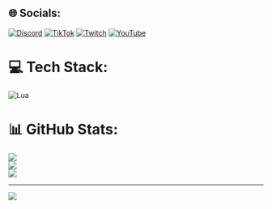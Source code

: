 
## 🌐 Socials:
[![Discord](https://img.shields.io/badge/Discord-%237289DA.svg?logo=discord&logoColor=white)](https://discord.gg/https://discord.gg/8DCMzdpe96) [![TikTok](https://img.shields.io/badge/TikTok-%23000000.svg?logo=TikTok&logoColor=white)](https://tiktok.com/@rafael.antunes) [![Twitch](https://img.shields.io/badge/Twitch-%239146FF.svg?logo=Twitch&logoColor=white)](https://twitch.tv/https://www.twitch.tv/fellow25) [![YouTube](https://img.shields.io/badge/YouTube-%23FF0000.svg?logo=YouTube&logoColor=white)](https://youtube.com/@@fellowcommunity) 

# 💻 Tech Stack:
![Lua](https://img.shields.io/badge/lua-%232C2D72.svg?style=plastic&logo=lua&logoColor=white)
# 📊 GitHub Stats:
![](https://github-readme-stats.vercel.app/api?username=Fellow1990&theme=one_dark_pro&hide_border=false&include_all_commits=true&count_private=true)<br/>
![](https://github-readme-streak-stats.herokuapp.com/?user=Fellow1990&theme=one_dark_pro&hide_border=false)<br/>
![](https://github-readme-stats.vercel.app/api/top-langs/?username=Fellow1990&theme=one_dark_pro&hide_border=false&include_all_commits=true&count_private=true&layout=compact)

---
[![](https://visitcount.itsvg.in/api?id=Fellow1990&icon=6&color=12)](https://visitcount.itsvg.in)

<!-- Proudly created with GPRM ( https://gprm.itsvg.in ) -->